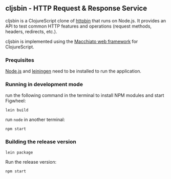 ## cljsbin - HTTP Request & Response Service

cljsbin is a ClojureScript clone of [httpbin](https://httpbin.org/) that
runs on Node.js. It provides an API to test common HTTP features and operations
(request methods, headers, redirects, etc.).

cljsbin is implemented using the [Macchiato web framework](https://github.com/macchiato-framework/)
for ClojureScript.

### Prequisites

[Node.js](https://nodejs.org/) and [leiningen](http://leiningen.org/)
need to be installed to run the application.

### Running in development mode

run the following command in the terminal to install NPM modules and start Figwheel:

```
lein build
```

run `node` in another terminal:

```
npm start
```

### Building the release version

```
lein package
```

Run the release version:

```
npm start
```
